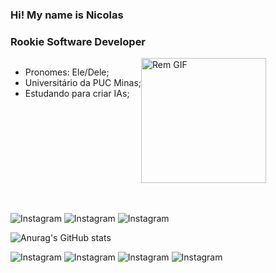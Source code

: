### Hi! My name is Nicolas 
### Rookie Software Developer

<div style="display: flex; "><br/>
    <div>
    <ul>
      <li>Pronomes: Ele/Dele;</li>
      <li>Universitário da PUC Minas;</li>
      <li>Estudando para criar IAs;</li>
    </ul>
  </div>
    <div>
    <img src="https://media.giphy.com/media/v1.Y2lkPTc5MGI3NjExbGFndXAyOG42NWk2YmZ1cG1nN2g4OWcwb3pnb285Z2hwZGdwaDZtdCZlcD12MV9pbnRlcm5hbF9naWZfYnlfaWQmY3Q9cw/NzoSElUebNhJvacqux/giphy.gif" alt="Rem GIF" width="200">
    </div>
</div><br/><br/>




![Instagram](https://img.shields.io/badge/Instagram-E4405F?style=for-the-badge&logo=instagram&logoColor=white)
![Instagram](    https://img.shields.io/badge/Pinterest-%23E60023.svg?&style=for-the-badge&logo=Pinterest&logoColor=white)
![Instagram](https://img.shields.io/badge/LinkedIn-0077B5?style=for-the-badge&logo=linkedin&logoColor=white)

![Anurag's GitHub stats](https://github-readme-stats.vercel.app/api?username=NicolasHh7&show_icons=true&theme=radical)



![Instagram](https://img.shields.io/badge/Python-3776AB?style=for-the-badge&logo=python&logoColor=white)
![Instagram](https://img.shields.io/badge/C%23-239120?style=for-the-badge&logo=c-sharp&logoColor=white)
![Instagram](https://img.shields.io/badge/CSS-239120?&style=for-the-badge&logo=css3&logoColor=white)
![Instagram](https://img.shields.io/badge/HTML5-E34F26?style=for-the-badge&logo=html5&logoColor=white)


